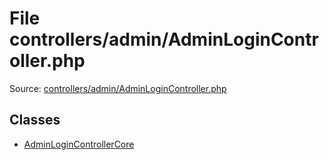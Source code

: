 File controllers/admin/AdminLoginController.php
=========

Source: [controllers/admin/AdminLoginController.php](https://github.com/PrestaShop/PrestaShop/blob/1.6.1.2/controllers/admin/AdminLoginController.php)


Classes
-------

* [AdminLoginControllerCore](class.AdminLoginControllerCore.md)

